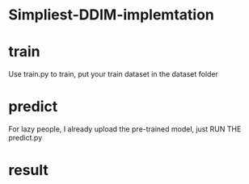 # Simpliest-DDIM-implemtation
# train
Use train.py to train, put your train dataset in the dataset folder
# predict
For lazy people, I already upload the pre-trained model, just RUN THE predict.py
# result
